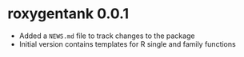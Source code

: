 # roxygentank 0.0.1

* Added a `NEWS.md` file to track changes to the package
* Initial version contains templates for R single and family functions
